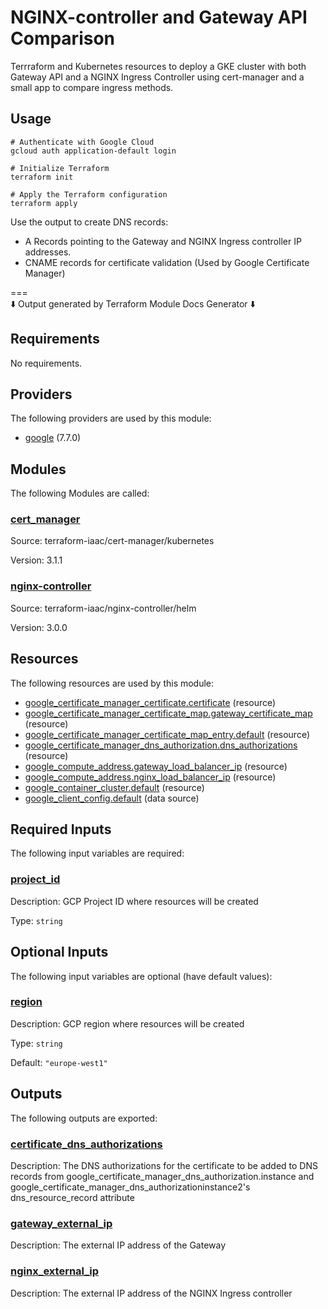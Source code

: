 # NGINX-controller and Gateway API Comparison

Terrraform and Kubernetes resources to deploy a GKE cluster with both Gateway API and a NGINX Ingress Controller using cert-manager and a small app to compare ingress methods.

## Usage

```shell
# Authenticate with Google Cloud
gcloud auth application-default login

# Initialize Terraform
terraform init

# Apply the Terraform configuration
terraform apply
```

Use the output to create DNS records:

- A Records pointing to the Gateway and NGINX Ingress controller IP addresses.
- CNAME records for certificate validation (Used by Google Certificate Manager)

===  
⬇️ Output generated by Terraform Module Docs Generator ⬇️

## Requirements

No requirements.

## Providers

The following providers are used by this module:

- <a name="provider_google"></a> [google](#provider\_google) (7.7.0)

## Modules

The following Modules are called:

### <a name="module_cert_manager"></a> [cert\_manager](#module\_cert\_manager)

Source: terraform-iaac/cert-manager/kubernetes

Version: 3.1.1

### <a name="module_nginx-controller"></a> [nginx-controller](#module\_nginx-controller)

Source: terraform-iaac/nginx-controller/helm

Version: 3.0.0

## Resources

The following resources are used by this module:

- [google_certificate_manager_certificate.certificate](https://registry.terraform.io/providers/hashicorp/google/latest/docs/resources/certificate_manager_certificate) (resource)
- [google_certificate_manager_certificate_map.gateway_certificate_map](https://registry.terraform.io/providers/hashicorp/google/latest/docs/resources/certificate_manager_certificate_map) (resource)
- [google_certificate_manager_certificate_map_entry.default](https://registry.terraform.io/providers/hashicorp/google/latest/docs/resources/certificate_manager_certificate_map_entry) (resource)
- [google_certificate_manager_dns_authorization.dns_authorizations](https://registry.terraform.io/providers/hashicorp/google/latest/docs/resources/certificate_manager_dns_authorization) (resource)
- [google_compute_address.gateway_load_balancer_ip](https://registry.terraform.io/providers/hashicorp/google/latest/docs/resources/compute_address) (resource)
- [google_compute_address.nginx_load_balancer_ip](https://registry.terraform.io/providers/hashicorp/google/latest/docs/resources/compute_address) (resource)
- [google_container_cluster.default](https://registry.terraform.io/providers/hashicorp/google/latest/docs/resources/container_cluster) (resource)
- [google_client_config.default](https://registry.terraform.io/providers/hashicorp/google/latest/docs/data-sources/client_config) (data source)

## Required Inputs

The following input variables are required:

### <a name="input_project_id"></a> [project\_id](#input\_project\_id)

Description: GCP Project ID where resources will be created

Type: `string`

## Optional Inputs

The following input variables are optional (have default values):

### <a name="input_region"></a> [region](#input\_region)

Description: GCP region where resources will be created

Type: `string`

Default: `"europe-west1"`

## Outputs

The following outputs are exported:

### <a name="output_certificate_dns_authorizations"></a> [certificate\_dns\_authorizations](#output\_certificate\_dns\_authorizations)

Description: The DNS authorizations for the certificate to be added to DNS records from google\_certificate\_manager\_dns\_authorization.instance and google\_certificate\_manager\_dns\_authorizationinstance2's dns\_resource\_record attribute

### <a name="output_gateway_external_ip"></a> [gateway\_external\_ip](#output\_gateway\_external\_ip)

Description: The external IP address of the Gateway

### <a name="output_nginx_external_ip"></a> [nginx\_external\_ip](#output\_nginx\_external\_ip)

Description: The external IP address of the NGINX Ingress controller
